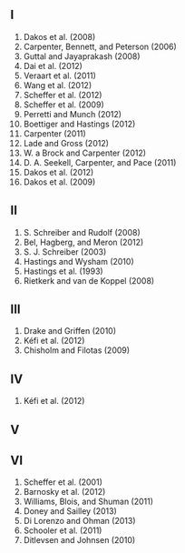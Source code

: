 I
-

1.  Dakos et al. (2008)
2.  Carpenter, Bennett, and Peterson (2006)
3.  Guttal and Jayaprakash (2008)
4.  Dai et al. (2012)
5.  Veraart et al. (2011)
6.  Wang et al. (2012)
7.  Scheffer et al. (2012)
8.  Scheffer et al. (2009)
9.  Perretti and Munch (2012)
10. Boettiger and Hastings (2012)
11. Carpenter (2011)
12. Lade and Gross (2012)
13. W. a Brock and Carpenter (2012)
14. D. A. Seekell, Carpenter, and Pace (2011)
15. Dakos et al. (2012)
16. Dakos et al. (2009)

II
--

1.  S. Schreiber and Rudolf (2008)
2.  Bel, Hagberg, and Meron (2012)
3.  S. J. Schreiber (2003)
4.  Hastings and Wysham (2010)
5.  Hastings et al. (1993)
6.  Rietkerk and van de Koppel (2008)

III
---

1.  Drake and Griffen (2010)
2.  Kéfi et al. (2012)
3.  Chisholm and Filotas (2009)

IV
--

1.  Kéfi et al. (2012)

V
-

VI
--

1.  Scheffer et al. (2001)
2.  Barnosky et al. (2012)
3.  Williams, Blois, and Shuman (2011)
4.  Doney and Sailley (2013)
5.  Di Lorenzo and Ohman (2013)
6.  Schooler et al. (2011)
7.  Ditlevsen and Johnsen (2010)

